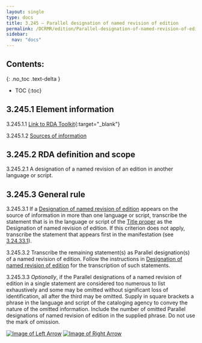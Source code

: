 ```yaml
---
layout: single
type: docs
title: 3.245 — Parallel designation of named revision of edition
permalink: /DCRMR/edition/Parallel-designation-of-named-revision-of-edition/
sidebar:
  nav: "docs"
---
```


## Contents:
{: .no_toc .text-delta }

- TOC
{:toc}

## 3.245.1 Element information

<a name="3.245.1.1">3.245.1.1</a> [Link to RDA Toolkit](https://access.rdatoolkit.org/Content/Index?externalId=en-US_ala-3dbd5b02-c467-3f3e-80e3-9bf3221a9dbf){:target="_blank"}

<a name="3.245.1.2">3.245.1.2</a> [Sources of information](/DCRMR/edition/#3011-sources-of-information)

## 3.245.2 RDA definition and scope

<a name="3.245.2.1">3.245.2.1</a> A designation of a named revision of an edition in another language or script.

## 3.245.3 General rule

<a name="3.245.3.1">3.245.3.1</a> If a [Designation of named revision of edition](/DCRMR/edition/Designation-of-named-revision-of-edition/) appears on the source of information in more than one language or script, transcribe the statement that is in the language or script of the [Title proper](/DCRMR/title/Title-proper/) as the Designation of named revision of edition. If this criterion does not apply, transcribe the statement that appears first in the manifestation (see [3.24.33.1](/DCRMR/edition/Designation-of-named-revision-of-edition/#3.24.33.1)).

<a name="3.245.3.2">3.245.3.2</a> Transcribe the remaining statement(s) as Parallel designation(s) of a named revision of edition. Follow the instructions in [Designation of named revision of edition](/DCRMR/edition/Designation-of-named-revision-of-edition/) for the transcription of such statements.

<a name="3.245.3.3">3.245.3.3</a> *Optionally*, if the Parallel designations of a named revision of edition in a single statement are considered too numerous to list exhaustively and some may be omitted without significant loss of identification, all after the third may be omitted. Supply in square brackets a phrase in the language and script of the cataloging agency to convey the nature of the omitted information. Include the number of omitted Parallel designations of named revision of edition in the supplied phrase. Do not use the mark of omission.

[![Image of Left Arrow](https://rbms-bsc.github.io/DCRMR/assets/pictures/navigation/Arrow_Left.png "3.24 — Designation of named revision of edition")](/DCRMR/edition/Designation-of-named-revision-of-edition/) [![Image of Right Arrow](https://rbms-bsc.github.io/DCRMR/assets/pictures/navigation/Arrow_Right.png "3.25 — Statement of responsibility relating to named revision of edition")](/DCRMR/edition/Statement-of-responsibility-relating-to-named-revision-of-edition/)